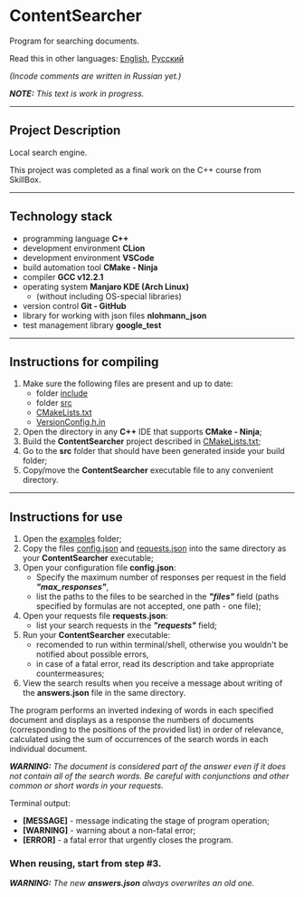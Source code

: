 # ContentSearcher

Program for searching documents.

Read this in other languages: [English](README.md), [Русский](README.ru.md)

_(Incode comments are written in Russian yet.)_

_**NOTE:** This text is work in progress._

---

## Project Description

Local search engine.

This project was completed as a final work on the C++ course from SkillBox.

---

## Technology stack

- programming language **С++**
- development environment **CLion**
- development environment **VSCode**
- build automation tool **CMake - Ninja**
- compiler **GCC v12.2.1**
- operating system **Manjaro KDE (Arch Linux)**
	- (without including OS-special libraries)
- version control **Git - GitHub**
- library for working with json files **nlohmann_json**
- test management library **google_test**

---

## Instructions for compiling

1. Make sure the following files are present and up to date:
	- folder [include](include)
	- folder [src](src)
	- [CMakeLists.txt](CMakeLists.txt)
	- [VersionConfig.h.in](VersionConfig.h.in)
2. Open the directory in any **C++** IDE that supports **CMake - Ninja**;
3. Build the **ContentSearcher** project described in [CMakeLists.txt](CMakeLists.txt);
4. Go to the **src** folder that should have been generated inside your build folder;
5. Copy/move the **ContentSearcher** executable file to any convenient directory.

---

## Instructions for use

1. Open the [examples](examples) folder;
2. Copy the files [config.json](examples/config.json) and [requests.json](examples/requests.json) into the same directory as your **ContentSearcher** executable;
3. Open your configuration file **config.json**:
	- Specify the maximum number of responses per request in the field **_"max_responses"_**,
	- list the paths to the files to be searched in the **_"files"_** field (paths specified by formulas are not accepted, one path - one file);
4. Open your requests file **requests.json**:
	- list your search requests in the **_"requests"_** field;
5. Run your **ContentSearcher** executable:
	- recomended to run within terminal/shell, otherwise you wouldn't be notified about possible errors,
	- in case of a fatal error, read its description and take appropriate countermeasures;
6. View the search results when you receive a message about writing of the **answers.json** file in the same directory.

The program performs an inverted indexing of words in each specified document and displays as a response the numbers of documents (corresponding to the positions of the provided list) in order of relevance, calculated using the sum of occurrences of the search words in each individual document.

_**WARNING:** The document is considered part of the answer even if it does not contain all of the search words. Be careful with conjunctions and other common or short words in your requests._

Terminal output:
- **[MESSAGE]** - message indicating the stage of program operation;
- **[WARNING]** - warning about a non-fatal error;
- **[ERROR]** - a fatal error that urgently closes the program.

### When reusing, start from step #3.

_**WARNING:** The new **answers.json** always overwrites an old one._